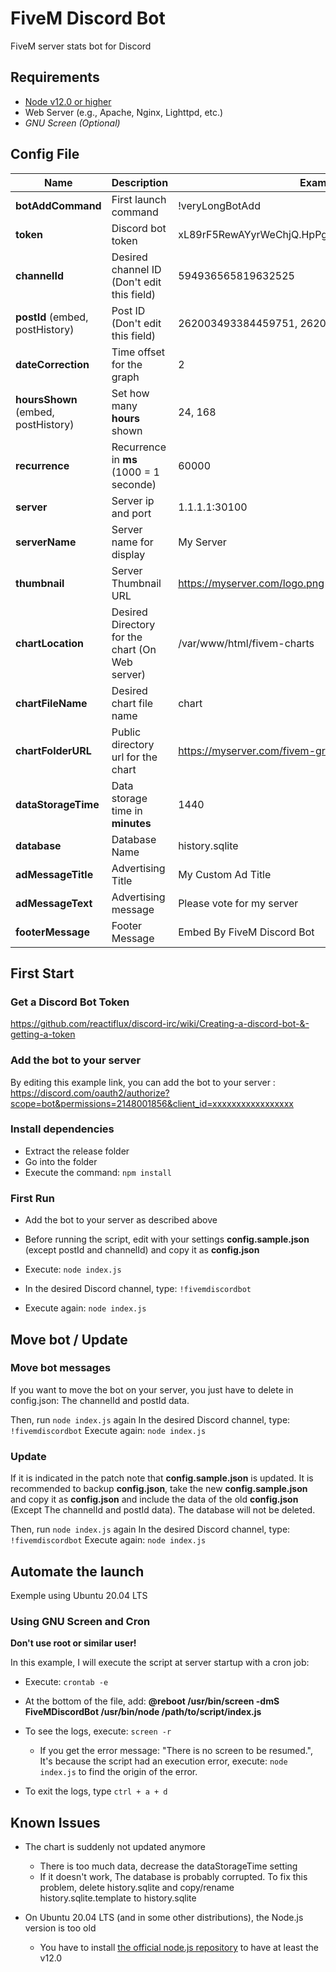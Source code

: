 # FiveM Discord Bot
FiveM server stats bot for Discord



## Requirements
- [Node v12.0 or higher](https://github.com/nodesource/distributions/blob/master/README.md)
- Web Server (e.g., Apache, Nginx, Lighttpd, etc.)
- *GNU Screen (Optional)*



## Config File

Name | Description  | Example
------------ | ------------ | ------------
**botAddCommand** | First launch command | !veryLongBotAdd
**token** | Discord bot token | xL89rF5RewAYyrWeChjQ.HpPg22e5ZtDscMyPxn.g4uJ9Jve
**channelId** | Desired channel ID (Don't edit this field)  | 594936565819632525
**postId** (embed, postHistory) | Post ID (Don't edit this field) | 262003493384459751, 262003493384744995
**dateCorrection** | Time offset for the graph | 2
**hoursShown** (embed, postHistory) | Set how many **hours** shown  | 24, 168
**recurrence** | Recurrence in **ms** (1000 = 1 seconde) | 60000
**server** | Server ip and port | 1.1.1.1:30100
**serverName** | Server name for display | My Server
**thumbnail** | Server Thumbnail URL | https://myserver.com/logo.png
**chartLocation** | Desired Directory for the chart (On Web server) | /var/www/html/fivem-charts
**chartFileName** | Desired chart file name | chart
**chartFolderURL** | Public directory url for the chart | https://myserver.com/fivem-graph
**dataStorageTime** | Data storage time in **minutes** | 1440
**database** | Database Name | history.sqlite
**adMessageTitle** | Advertising Title | My Custom Ad Title
**adMessageText** | Advertising message | Please vote for my server
**footerMessage** | Footer Message | Embed By FiveM Discord Bot



## First Start

### Get a Discord Bot Token
https://github.com/reactiflux/discord-irc/wiki/Creating-a-discord-bot-&-getting-a-token

### Add the bot to your server 

By editing this example link, you can add the bot to your server : https://discord.com/oauth2/authorize?scope=bot&permissions=2148001856&client_id=xxxxxxxxxxxxxxxxx

### Install dependencies
- Extract the release folder
- Go into the folder
- Execute the command: `npm install`

### First Run

- Add the bot to your server as described above

- Before running the script, edit with your settings **config.sample.json** (except postId and channelId) and copy it as **config.json**
- Execute: `node index.js`
- In the desired Discord channel, type: `!fivemdiscordbot`
- Execute again: `node index.js`

## Move bot / Update

### Move bot messages

If you want to move the bot on your server, you just have to delete in config.json: The channelId and postId data.

Then, run `node index.js` again
In the desired Discord channel, type: `!fivemdiscordbot`
Execute again: `node index.js`

### Update

If it is indicated in the patch note that **config.sample.json** is updated. It is recommended to backup **config.json**, take the new **config.sample.json** and copy it as **config.json** and include the data of the old **config.json** (Except The channelId and postId data). The database will not be deleted.


Then, run `node index.js` again
In the desired Discord channel, type: `!fivemdiscordbot`
Execute again: `node index.js`



## Automate the launch

Exemple using Ubuntu 20.04 LTS

### Using GNU Screen and Cron

**Don't use root or similar user!**

In this example, I will execute the script at server startup with a cron job:

- Execute: `crontab -e`
- At the bottom of the file, add: **@reboot /usr/bin/screen -dmS FiveMDiscordBot  /usr/bin/node /path/to/script/index.js**

- To see the logs, execute: `screen -r` 
    - If you get the error message: "There is no screen to be resumed.", It's because the script had an execution error, execute: `node index.js` to find the origin of the error.
- To exit the logs, type `ctrl + a + d`



## Known Issues

- The chart is suddenly not updated anymore
    - There is too much data, decrease the dataStorageTime setting
    - If it doesn't work, The database is probably corrupted. To fix this problem, delete history.sqlite and copy/rename history.sqlite.template to history.sqlite 

- On Ubuntu 20.04 LTS (and in some other distributions), the Node.js version is too old
    - You have to install [the official node.js repository](https://github.com/nodesource/distributions/blob/master/README.md) to have at least the v12.0